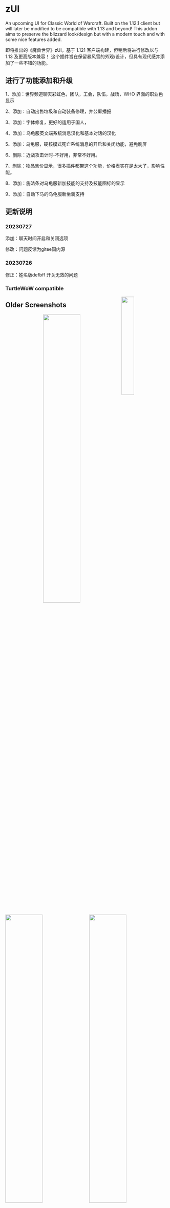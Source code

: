 # zUI
An upcoming UI for Classic World of Warcraft. Built on the 1.12.1 client but will later be modified to be compatible with 1.13 and beyond!
This addon aims to preserve the blizzard look/design but with a modern touch and with some nice features added.

即将推出的《魔兽世界》zUI。基于 1.121 客户端构建，但稍后将进行修改以与 1.13 及更高版本兼容！
这个插件旨在保留暴风雪的外观/设计，但具有现代感并添加了一些不错的功能。

## 进行了功能添加和升级

1、添加：世界频道聊天彩虹色，团队，工会，队伍，战场，WHO 界面的职业色显示

2、添加：自动出售垃圾和自动装备修理，并公屏播报

3、添加：字体修复，更好的适用于国人，

4、添加：乌龟服英文端系统消息汉化和基本对话的汉化

5、添加：乌龟服，硬核模式死亡系统消息的开启和关闭功能，避免刷屏

6、删除：近战攻击计时-不好用，非常不好用。

7、删除：物品售价显示，很多插件都带这个功能，价格表实在是太大了，影响性能。

8、添加：施法条对乌龟服新加技能的支持及技能图标的显示

9、添加：自动下马的乌龟服新坐骑支持

## 更新说明

### 20230727

添加：聊天时间开启和关闭选项

修改：问题反馈为gitee国内源

### 20230726

修正：姓名版defbff 开关无效的问题



### TurtleWoW compatible

<img src="https://i.imgur.com/R2FI64k.png" align="right" width="28%">

## Older Screenshots
<img src="https://i.imgur.com/4TwwTnP.png" align="right" width="48%">
<img src="https://i.imgur.com/hSGbk0m.png" width="48%">
<img src="https://i.imgur.com/scZmqWO.png" align="right" width="48%">
<img src="https://i.imgur.com/sFAAYis.png" width="48%">

## More Screenshots
<img src="https://i.imgur.com/s3PJ4Z4.png" align="right" width="48%">
<img src="https://i.imgur.com/7wnHxOw.png" width="48%">
<img src="https://i.imgur.com/CvA4p9c.png" align="right" width="48%">
<img src="https://i.imgur.com/Pa58jJI.png" width="48%">

<img src="https://i.imgur.com/xhJFI08.png" align="right" width="48%">
<img src="https://i.imgur.com/MhNVPyl.png" width="48%">
<img src="https://i.imgur.com/AQ86XrM.png" align="right" width="48%">
<img src="https://i.imgur.com/K0Pv46b.png" width="48%">

<img src="https://i.imgur.com/eUQKn0T.png" align="center">

## Heritage
This addon started out as a fork of Shagu's pfUI. The general idea at first was just to tweak some things to have it look exactly as I wanted, and as time moved on I started to add other features with the purpose of having the most crucial features under the same "roof" and as light-weight as possible. I've always wanted to preserve the blizzard UI in some ways and I really liked the look of Modernist's modUI which is the foundation of the art decisions made here. So these guys deserve a big thank you becuase they are the reason this addon exist! Please check out their work and leave a star www.gitlab.com/Shagu , www.github.com/obble
## Special thanks to
Shagu, www.gitlab.com/Shagu
Modernist, www.github.com/obble
EinBaum, www.github.com/EinBaum
millanzarreta, Kouri82 https://wow.curseforge.com/projects/losecontrol
MrFIXIT, https://www.curseforge.com/wow/addons/xcalc


### Theme
- Change color on almost any frame, bar or text.
- Hide end caps option (gryphons)
- Move almost any frame to your liking by "Shift-click + drag"
- Global dark theme with some new background textures.
- Quality colored borders on gear/items in bag/bank/character etc
- Clock under minimap, scroll on minimap to zoom in our out
### Unitframes
- Compact or Extended Unitframes
- Class portraits
- Rogue energy bar
- Druid extra mana bar while shapeshifted
- Buff/Debuffs timers, movable with nice borders
- Color gradient HP text
- Colored power text
- MobHealth3 or Mobinfo2 support
### Nameplates
- Compact designed nameplates
- Castbar option
- Debuff option with timers
### Raidframes
- Compact designed raidframes
- Range check on your allies
- Colored border if you can dispel this unit i.e purple if mage with "Remove lesser curse" ability trained.
- Healcomm support
- TODO: Make sizeable
### Castbar
- Player and enemy castbars
- Modify size/color and placement
- TODO: Option to show latency modification + show spell icon next to the bar
### Calculator
- /calc to show the calculator
- Easy calculations without any "Alt-Tabbing" to windows calc...
- Calculate with gold, silver and copper!
- Dont try to divide by zero ;)
### Loot & Roll
- Compact designed loot and roll frames with quality borders
- See what your allies rolled by hovering over the "need, greed or pass" -buttons
### Map
- Change size or opacity with "CTRL + scroll" or "Shift + Scroll"
- Reveal unexplored areas checkbox
- Coordinates
- Pins can be places with "Shift-click" possible to add notes to pin as well
- TODO: doesnt save pins over sessions yet
### Quality of Life
- Instacast spells on key down instead of key up
- Range indication on each spell with clear red tinted ability icons when out of range
- Cooldown text on all abilities
- Auto-dismount when trying to use abilities
- Keybind feature lets you place the mouse over a actionbar/stance/pet -button then simply press the key or mouse-button you wanna use
- Hotkey text on each button, change size/color
- Compare any equipment with current when holding down "Shift-key" hovering over an item
- Swing-timer available, properly working with "Slam", "Mortal Strike", Parry etc
- CC-indicator when loss of control, heavily inspired from LoseControl, prioritizing your worst debuff
- Circular action menu possible, remember to bind a key to this in blizzard "Keybinds". I use this to see all my portals on a mage for example on "Middle mouse" -click. RingMenu inspired
- Sell values included on all items at all times
- TODO: Sell all grey's button, Automatic quest accept, Add better character stats

### TurtleWoW Hp/Mp duplicate fix
- This addon will hide TurtleWoW status text on target frame automatically

